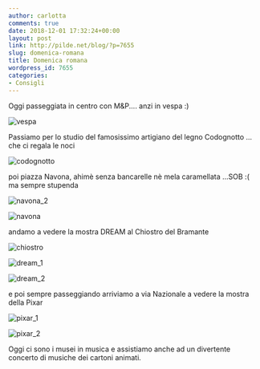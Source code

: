```yaml
---
author: carlotta
comments: true
date: 2018-12-01 17:32:24+00:00
layout: post
link: http://pilde.net/blog/?p=7655
slug: domenica-romana
title: Domenica romana
wordpress_id: 7655
categories:
- Consigli
---
```


Oggi passeggiata in centro con M&P.... anzi in vespa :)




![vespa](http://pilde.net/blog/wp-content/uploads/2019/01/vespa.png)




Passiamo per lo studio del famosissimo artigiano del legno Codognotto ... che ci regala le noci

![codognotto](http://pilde.net/blog/wp-content/uploads/2019/01/codognotto.jpg)


poi piazza Navona, ahimè senza bancarelle nè mela caramellata ...SOB :( ma sempre stupenda

![navona_2](http://pilde.net/blog/wp-content/uploads/2019/01/navona_2.jpg)


 ![navona](http://pilde.net/blog/wp-content/uploads/2019/01/navona.jpg)


andamo a vedere la mostra DREAM al Chiostro del Bramante

![chiostro](http://pilde.net/blog/wp-content/uploads/2019/01/chiostro.jpg)


 ![dream_1](http://pilde.net/blog/wp-content/uploads/2019/01/dream_1.png)


 ![dream_2](http://pilde.net/blog/wp-content/uploads/2019/01/dream_2.png)


e poi sempre passeggiando arriviamo a via Nazionale a vedere la mostra della Pixar

![pixar_1](http://pilde.net/blog/wp-content/uploads/2019/01/pixar_1.png)


 ![pixar_2](http://pilde.net/blog/wp-content/uploads/2019/01/pixar_2.png)


Oggi ci sono i musei in musica e assistiamo anche ad un divertente concerto di musiche dei cartoni animati.
